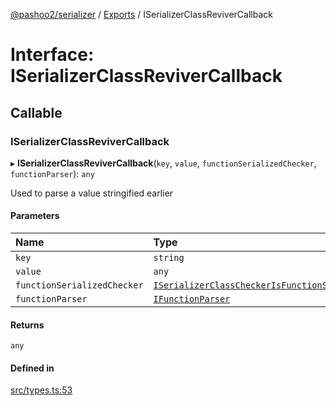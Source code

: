 [@pashoo2/serializer](../README.md) / [Exports](../modules.md) / ISerializerClassReviverCallback

# Interface: ISerializerClassReviverCallback

## Callable

### ISerializerClassReviverCallback

▸ **ISerializerClassReviverCallback**(`key`, `value`, `functionSerializedChecker`, `functionParser`): `any`

Used to parse a value stringified earlier

#### Parameters

| Name | Type |
| :------ | :------ |
| `key` | `string` |
| `value` | `any` |
| `functionSerializedChecker` | [`ISerializerClassCheckerIsFunctionSerialized`](iserializerclasscheckerisfunctionserialized.md) |
| `functionParser` | [`IFunctionParser`](ifunctionparser.md) |

#### Returns

`any`

#### Defined in

[src/types.ts:53](https://github.com/pashoo2/serializer/blob/01e8d50/src/types.ts#L53)
